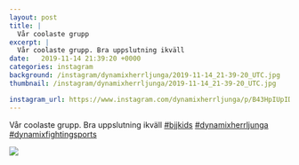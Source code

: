 ```yaml
---
layout: post
title: |
  Vår coolaste grupp
excerpt: |
  Vår coolaste grupp. Bra uppslutning ikväll   
date:   2019-11-14 21:39:20 +0000
categories: instagram
background: /instagram/dynamixherrljunga/2019-11-14_21-39-20_UTC.jpg
thumbnail: /instagram/dynamixherrljunga/2019-11-14_21-39-20_UTC.jpg

instagram_url: https://www.instagram.com/dynamixherrljunga/p/B43HpIUpIDB
---
```

Vår coolaste grupp. Bra uppslutning ikväll [#bjjkids](https://www.instagram.com/explore/tags/bjjkids/) [#dynamixherrljunga](https://www.instagram.com/explore/tags/dynamixherrljunga/) [#dynamixfightingsports](https://www.instagram.com/explore/tags/dynamixfightingsports/)



<img src='/www-dynamix-herrljunga/instagram/dynamixherrljunga/2019-11-14_21-39-20_UTC.jpg' class='img-fluid' />
